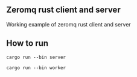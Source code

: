 ## Zeromq rust client and server

Working example of zeromq rust client and server


## How to run

`cargo run --bin server`

`cargo run --bin worker`
